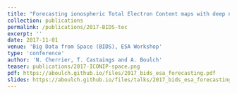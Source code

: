 ```yaml
---
title: "Forecasting ionospheric Total Electron Content maps with deep neural networks"
collection: publications
permalink: /publications/2017-BIDS-tec
excerpt: ''
date: 2017-11-01
venue: 'Big Data from Space (BIDS), ESA Workshop'
type: 'conference'
author: 'N. Cherrier, T. Castaings and A. Boulch'
teaser: publications/2017-ICONIP-space.png
pdf: https://aboulch.github.io/files/2017_bids_esa_forecasting.pdf
slides: https://aboulch.github.io/files/talks/2017_bids_esa_forecasting_slides.pdf
---
```

